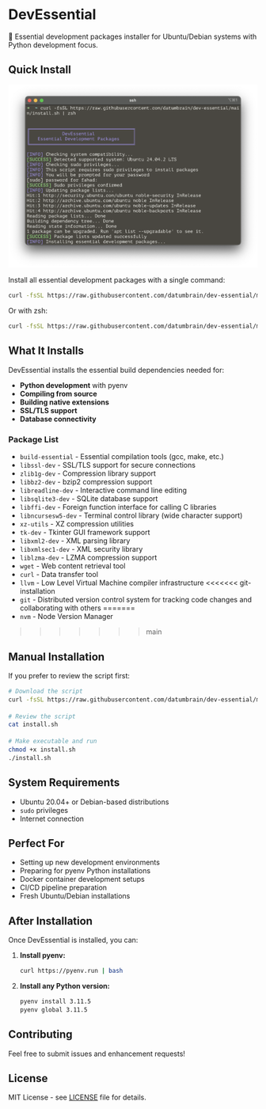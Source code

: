 # DevEssential

🚀 Essential development packages installer for Ubuntu/Debian systems with Python development focus.

## Quick Install

![](./banner.png)

Install all essential development packages with a single command:

```bash
curl -fsSL https://raw.githubusercontent.com/datumbrain/dev-essential/main/install.sh | bash
```

Or with zsh:

```bash
curl -fsSL https://raw.githubusercontent.com/datumbrain/dev-essential/main/install.sh | zsh
```

## What It Installs

DevEssential installs the essential build dependencies needed for:

- **Python development** with pyenv
- **Compiling from source**
- **Building native extensions**
- **SSL/TLS support**
- **Database connectivity**

### Package List

- `build-essential` - Essential compilation tools (gcc, make, etc.)
- `libssl-dev` - SSL/TLS support for secure connections
- `zlib1g-dev` - Compression library support
- `libbz2-dev` - bzip2 compression support
- `libreadline-dev` - Interactive command line editing
- `libsqlite3-dev` - SQLite database support
- `libffi-dev` - Foreign function interface for calling C libraries
- `libncursesw5-dev` - Terminal control library (wide character support)
- `xz-utils` - XZ compression utilities
- `tk-dev` - Tkinter GUI framework support
- `libxml2-dev` - XML parsing library
- `libxmlsec1-dev` - XML security library
- `liblzma-dev` - LZMA compression support
- `wget` - Web content retrieval tool
- `curl` - Data transfer tool
- `llvm` - Low Level Virtual Machine compiler infrastructure
<<<<<<< git-installation
- `git` - Distributed version control system for tracking code changes and collaborating with others
=======
- `nvm` - Node Version Manager
>>>>>>> main

## Manual Installation

If you prefer to review the script first:

```bash
# Download the script
curl -fsSL https://raw.githubusercontent.com/datumbrain/dev-essential/main/install.sh -o install.sh

# Review the script
cat install.sh

# Make executable and run
chmod +x install.sh
./install.sh
```

## System Requirements

- Ubuntu 20.04+ or Debian-based distributions
- `sudo` privileges
- Internet connection

## Perfect For

- Setting up new development environments
- Preparing for pyenv Python installations
- Docker container development setups
- CI/CD pipeline preparation
- Fresh Ubuntu/Debian installations

## After Installation

Once DevEssential is installed, you can:

1. **Install pyenv:**

   ```bash
   curl https://pyenv.run | bash
   ```

2. **Install any Python version:**

   ```bash
   pyenv install 3.11.5
   pyenv global 3.11.5
   ```

## Contributing

Feel free to submit issues and enhancement requests!

## License

MIT License - see [LICENSE](LICENSE) file for details.
